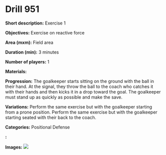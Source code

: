 # Drill 951

**Short description:**
Exercise 1

**Objectives:**
Exercise on reactive force

**Area (mxm):**
Field area

**Duration (min):**
3 minutes

**Number of players:**
1

**Materials:**


**Progression:**
The goalkeeper starts sitting on the ground with the ball in their hand. At the signal, they throw the ball to the coach who catches it with their hands and then kicks it in a drop toward the goal. The goalkeeper must stand up as quickly as possible and make the save.

**Variations:**
Perform the same exercise but with the goalkeeper starting from a prone position. Perform the same exercise but with the goalkeeper starting seated with their back to the coach.

**Categories:**
Positional Defense

**:**


**Images:**
![](https://www.coachingfutsal.com/\images\e92d0a9d1afc7adb8195cc880bc4d227eff5e01bd3041d5c6147cd603f9af983e5e0d9d432e80cff93d512237239178f3959c662ed7e66d3bf66b460222fa63f50afbfdc77d7f.jpg)

